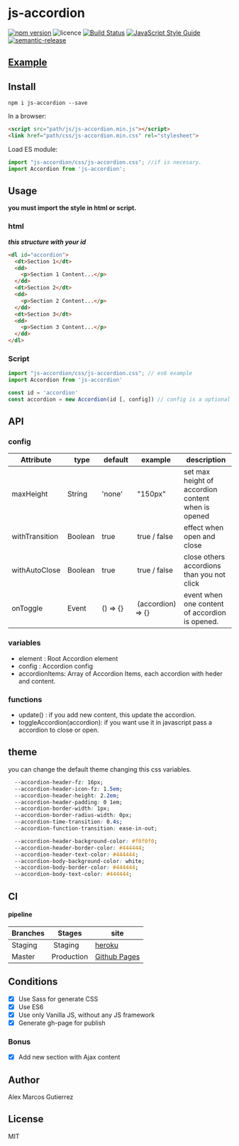 # js-accordion

[![npm version](https://badge.fury.io/js/js-accordion.svg)](https://badge.fury.io/js/js-accordion)
![licence](https://img.shields.io/badge/licence-MIT-blue.svg?style=flat) 
[![Build Status](https://travis-ci.org/kappys1/js-accordion.svg?branch=master)](https://travis-ci.org/kappys1/js-accordion)
[![JavaScript Style Guide](https://img.shields.io/badge/code_style-standard-brightgreen.svg)](https://standardjs.com)
[![semantic-release](https://img.shields.io/badge/%20%20%F0%9F%93%A6%F0%9F%9A%80-semantic--release-e10079.svg)](https://github.com/semantic-release/semantic-release)

## [Example](https://kappys1.github.io/js-accordion/) 

## Install

```shell
npm i js-accordion --save
```

In a browser:
```html
<script src="path/js/js-accordion.min.js"></script>
<link href="path/css/js-accordion.min.css" rel="stylesheet">
```

Load ES module:
```js
import "js-accordion/css/js-accordion.css"; //if is necesary.
import Accordion from 'js-accordion';
```

## Usage

**you must import the style in html or script.**

### html

***this structure with your id***

``` html
<dl id="accordion">
  <dt>Section 1</dt>
  <dd>
    <p>Section 1 Content...</p>
  </dd>
  <dt>Section 2</dt>
  <dd>
    <p>Section 2 Content...</p>
  </dd>
  <dt>Section 3</dt>
  <dd>
    <p>Section 3 Content...</p>
  </dd>
</dl>
```

### Script

```js
import "js-accordion/css/js-accordion.css"; // es6 example
import Accordion from 'js-accordion'

const id = 'accordion'
const accordion = new Accordion(id [, config]) // config is a optional param

````

## API

### config

| Attribute | type | default | example | description |
| --------- | ---- | ------- | --- | -- |
| maxHeight | String | 'none' | "150px" | set max height of accordion content when is opened |
| withTransition | Boolean | true | true / false | effect when open and close
| withAutoClose | Boolean | true | true / false | close others accordions than you not click
| onToggle | Event | () => {} | (accordion) => {} | event when one content of accordion is opened.

### variables

- element : Root Accordion element
- config : Accordion config
- accordionItems: Array of Accordion Items, each accordion with heder and content.

### functions

- update() : if you add new content, this update the accordion.
- toggleAccordion(accordion): if you want use it in javascript pass a accordion to close or open. 

## theme

you can change the default theme changing this css variables.
``` css 
  --accordion-header-fz: 16px;
  --accordion-header-icon-fz: 1.5em;
  --accordion-header-height: 2.2em;
  --accordion-header-padding: 0 1em;
  --accordion-border-width: 1px;
  --accordion-border-radius-width: 0px;
  --accordion-time-transition: 0.4s;
  --accordion-function-transition: ease-in-out;

  --accordion-header-background-color: #f0f0f0;
  --accordion-header-border-color: #444444;
  --accordion-header-text-color: #444444;
  --accordion-body-background-color: white;
  --accordion-body-border-color: #444444;
  --accordion-body-text-color: #444444;
```

## CI

#### pipeline

| Branches    | Stages     | site                                                           |
| ----------- | ---------- | -------------------------------------------------------------- |
| Staging |  Staging   | [heroku](https://js-accordion-staging.herokuapp.com/)       |
| Master  | Production | [Github Pages](https://kappys1.github.io/js-accordion/) |

## Conditions

- [x] Use Sass for generate CSS
- [x] Use ES6
- [x] Use only Vanilla JS, without any JS framework
- [x] Generate gh-page for publish

### Bonus

- [x] Add new section with Ajax content

## Author

Alex Marcos Gutierrez

## License

MIT
